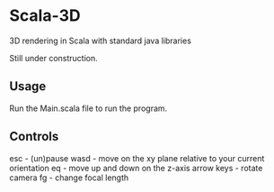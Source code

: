 # Scala-3D
3D rendering in Scala with standard java libraries

Still under construction.

## Usage
Run the Main.scala file to run the program. 

## Controls
esc - (un)pause
wasd - move on the xy plane relative to your current orientation
eq - move up and down on the z-axis
arrow keys - rotate camera
fg - change focal length
